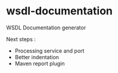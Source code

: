 wsdl-documentation
==================

WSDL Documentation generator

Next steps :
* Processing service and port
* Better indentation
* Maven report plugin
